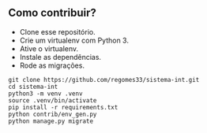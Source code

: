 ## Como contribuir?

* Clone esse repositório.
* Crie um virtualenv com Python 3.
* Ative o virtualenv.
* Instale as dependências.
* Rode as migrações.

```
git clone https://github.com/regomes33/sistema-int.git
cd sistema-int
python3 -m venv .venv
source .venv/bin/activate
pip install -r requirements.txt
python contrib/env_gen.py
python manage.py migrate
```